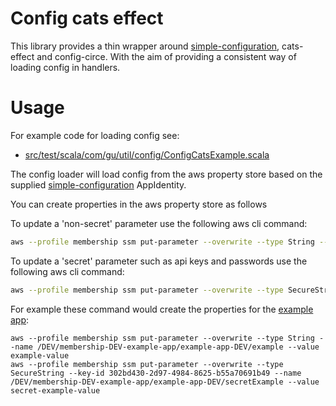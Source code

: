 # Config cats effect

This library provides a thin wrapper around [simple-configuration](https://github.com/guardian/simple-configuration), 
cats-effect and config-circe. With the aim of providing a consistent way of loading config in handlers.

# Usage

For example code for loading config see:
* [src/test/scala/com/gu/util/config/ConfigCatsExample.scala](src/test/scala/com/gu/util/config/ConfigCatsExample.scala)

The config loader will load config from the aws property store based on the supplied
[simple-configuration](https://github.com/guardian/simple-configuration) AppIdentity.

You can create properties in the aws property store as follows

To update a 'non-secret' parameter use the following aws cli command:

```bash
aws --profile membership ssm put-parameter --overwrite --type String --name /<stage>/membership-<stage>-<app-name>/<app-name>-<stage>/<parameter key> --value <parameter value>
```

To update a 'secret' parameter such as api keys and passwords use the following aws cli command:

```bash
aws --profile membership ssm put-parameter --overwrite --type SecureString --key-id 302bd430-2d97-4984-8625-b55a70691b49 --name /<stage>/membership-<stage>-<app-name>/<app-name>-<stage>/<parameter key> --value <parameter value>
```

For example these command would create the properties for the [example app](src/test/scala/com/gu/util/config/ConfigCatsExample.scala):
```$bash
aws --profile membership ssm put-parameter --overwrite --type String --name /DEV/membership-DEV-example-app/example-app-DEV/example --value  example-value
aws --profile membership ssm put-parameter --overwrite --type SecureString --key-id 302bd430-2d97-4984-8625-b55a70691b49 --name /DEV/membership-DEV-example-app/example-app-DEV/secretExample --value secret-example-value
```